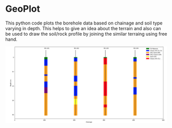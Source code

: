 # GeoPlot
This python code plots the borehole data based on chainage and soil type varying in depth. 
This helps to give an idea about the terrain and also can be used to draw the soil/rock profile by joining the similar terraing using free hand. 

![alt text](https://github.com/kavyajeetbora/GeoPlot/blob/master/geoplot.png)
